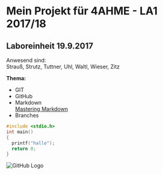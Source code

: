 # Mein Projekt für 4AHME - LA1 2017/18

## Laboreinheit 19.9.2017

Anwesend sind:  
Strauß, Strutz, Tuttner, Uhl, Waltl, Wieser, Zitz

**Thema:**  
* GIT
* GitHub
* Markdown  
[Mastering Markdown](https://guides.github.com/features/mastering-markdown/)
* Branches

~~~C
#include <stdio.h>
int main()
{
  printf("hallo");
  return 0;
}
~~~

![GitHub Logo](https://assets-cdn.github.com/images/modules/logos_page/GitHub-Mark.png)
